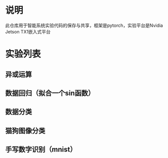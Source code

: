 # 说明
此仓库用于智能系统实验代码的保存与共享，框架是pytorch，实验平台是Nvidia Jetson TX1嵌入式平台
# 实验列表
## 异或运算
## 数据回归（拟合一个sin函数）
## 数据分类
## 猫狗图像分类
## 手写数字识别（mnist）
## 
